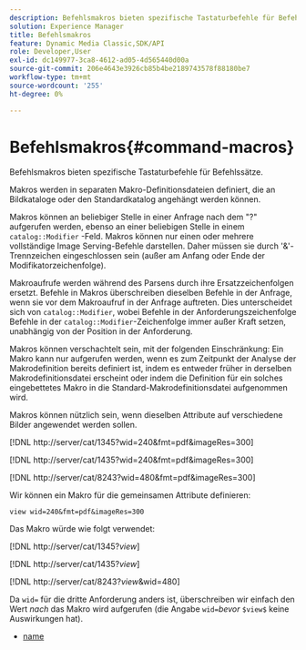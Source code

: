 ```yaml
---
description: Befehlsmakros bieten spezifische Tastaturbefehle für Befehlssätze.
solution: Experience Manager
title: Befehlsmakros
feature: Dynamic Media Classic,SDK/API
role: Developer,User
exl-id: dc149977-3ca8-4612-ad05-4d565440d00a
source-git-commit: 206e4643e3926cb85b4be2189743578f88180be7
workflow-type: tm+mt
source-wordcount: '255'
ht-degree: 0%

---
```


# Befehlsmakros{#command-macros}

Befehlsmakros bieten spezifische Tastaturbefehle für Befehlssätze.

Makros werden in separaten Makro-Definitionsdateien definiert, die an Bildkataloge oder den Standardkatalog angehängt werden können.

Makros können an beliebiger Stelle in einer Anfrage nach dem &quot;?&quot; aufgerufen werden, ebenso an einer beliebigen Stelle in einem `catalog::Modifier` -Feld. Makros können nur einen oder mehrere vollständige Image Serving-Befehle darstellen. Daher müssen sie durch &#39;&amp;&#39;-Trennzeichen eingeschlossen sein (außer am Anfang oder Ende der Modifikatorzeichenfolge).

Makroaufrufe werden während des Parsens durch ihre Ersatzzeichenfolgen ersetzt. Befehle in Makros überschreiben dieselben Befehle in der Anfrage, wenn sie vor dem Makroaufruf in der Anfrage auftreten. Dies unterscheidet sich von `catalog::Modifier`, wobei Befehle in der Anforderungszeichenfolge Befehle in der `catalog::Modifier`-Zeichenfolge immer außer Kraft setzen, unabhängig von der Position in der Anforderung.

Makros können verschachtelt sein, mit der folgenden Einschränkung: Ein Makro kann nur aufgerufen werden, wenn es zum Zeitpunkt der Analyse der Makrodefinition bereits definiert ist, indem es entweder früher in derselben Makrodefinitionsdatei erscheint oder indem die Definition für ein solches eingebettetes Makro in die Standard-Makrodefinitionsdatei aufgenommen wird.

Makros können nützlich sein, wenn dieselben Attribute auf verschiedene Bilder angewendet werden sollen.

[!DNL http://server/cat/1345?wid=240&fmt=pdf&imageRes=300]

[!DNL http://server/cat/1435?wid=240&fmt=pdf&imageRes=300]

[!DNL http://server/cat/8243?wid=480&fmt=pdf&imageRes=300]

Wir können ein Makro für die gemeinsamen Attribute definieren:

`view wid=240&fmt=pdf&imageRes=300`

Das Makro würde wie folgt verwendet:

[!DNL http://server/cat/1345?$view$]

[!DNL http://server/cat/1435?$view$]

[!DNL http://server/cat/8243?$view$&wid=480]

Da `wid=` für die dritte Anforderung anders ist, überschreiben wir einfach den Wert *nach* das Makro wird aufgerufen (die Angabe `wid=`*bevor* `$view$` keine Auswirkungen hat).

+ [name](r-name.md)
